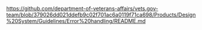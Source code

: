 https://github.com/department-of-veterans-affairs/vets.gov-team/blob/379026dd021ddefb9c02f701ac6a0119f71ca698/Products/Design%20System/Guidelines/Error%20handling/README.md
